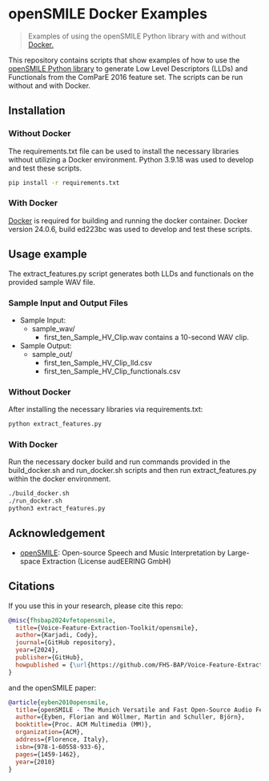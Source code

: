 # openSMILE Docker Examples

> Examples of using the openSMILE Python library with and without [Docker.](https://docs.docker.com/engine/install/)

This repository contains scripts that show examples of how to use the [openSMILE Python library](https://audeering.github.io/opensmile-python/) to generate Low Level Descriptors (LLDs) and Functionals from the ComParE 2016 feature set. The scripts can be run without and with Docker.

## Installation

### Without Docker

The requirements.txt file can be used to install the necessary libraries without utilizing a Docker environment. Python 3.9.18 was used to develop and test these scripts.

```sh
pip install -r requirements.txt
```

### With Docker

[Docker](https://docs.docker.com/engine/install/) is required for building and running the docker container. Docker version 24.0.6, build ed223bc was used to develop and test these scripts.

## Usage example

The extract_features.py script generates both LLDs and functionals on the provided sample WAV file.

### Sample Input and Output Files

* Sample Input: 
    * sample_wav/
        * first_ten_Sample_HV_Clip.wav contains a 10-second WAV clip.
* Sample Output:
    * sample_out/
        * first_ten_Sample_HV_Clip_lld.csv
        * first_ten_Sample_HV_Clip_functionals.csv

### Without Docker

After installing the necessary libraries via requirements.txt:

```sh
python extract_features.py
```

### With Docker

Run the necessary docker build and run commands provided in the build_docker.sh and run_docker.sh scripts and then run extract_features.py within the docker environment.

```sh
./build_docker.sh
./run_docker.sh
python3 extract_features.py
```

## Acknowledgement
- [openSMILE](https://github.com/audeering/opensmile): Open-source Speech and Music Interpretation by Large-space Extraction (License audEERING GmbH)

## Citations
If you use this in your research, please cite this repo:
```bibtex
@misc{fhsbap2024vfetopensmile,
  title={Voice-Feature-Extraction-Toolkit/opensmile},
  author={Karjadi, Cody},
  journal={GitHub repository},
  year={2024},
  publisher={GitHub},
  howpublished = {\url{https://github.com/FHS-BAP/Voice-Feature-Extraction-Toolkit/tree/main/opensmile}}
}
```
and the openSMILE paper:
```bibtex
@article{eyben2010opensmile,
  title={openSMILE - The Munich Versatile and Fast Open-Source Audio Feature Extractor},
  author={Eyben, Florian and Wöllmer, Martin and Schuller, Björn},
  booktitle={Proc. ACM Multimedia (MM)},
  organization={ACM},
  address={Florence, Italy},
  isbn={978-1-60558-933-6},
  pages={1459-1462},
  year={2010}
}
```
